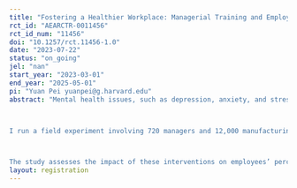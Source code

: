 ```yaml
---
title: "Fostering a Healthier Workplace: Managerial Training and Employee Awareness"
rct_id: "AEARCTR-0011456"
rct_id_num: "11456"
doi: "10.1257/rct.11456-1.0"
date: "2023-07-22"
status: "on_going"
jel: "nan"
start_year: "2023-03-01"
end_year: "2025-05-01"
pi: "Yuan Pei yuanpei@g.harvard.edu"
abstract: "Mental health issues, such as depression, anxiety, and stress-related disorders, are prevalent in the workplace and can significantly affect both employees' well-being and overall productivity. This study aims to investigate the effects of enhancing managerial capital and promoting employees' common knowledge in creating a healthier and more productive work environment.

I run a field experiment involving 720 managers and 12,000 manufacturing workers across 180 departments in an automobile company. The departments are divided into two treatment groups and one control group. In both treatment groups, managers receive a specialized training program focused on mental health literacy and emotion management when dealing with subordinates. Additionally, half of the treated managers hold meetings with their subordinates to promote awareness of the training and alleviate concerns about potential biases against mental health issues.

The study assesses the impact of these interventions on employees’ perceptions, behaviors, job performance, and mental health outcomes. The findings can provide valuable insights for policymakers and practitioners aiming to improve mental health in the workplace and enhance overall labor productivity."
layout: registration
---
```


